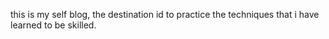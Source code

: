 this is my self blog, the destination id to practice the techniques that i have learned to be skilled.
